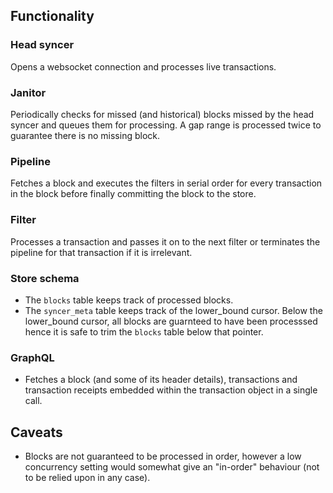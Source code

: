 ## Functionality

### Head syncer

Opens a websocket connection and processes live transactions.

### Janitor

Periodically checks for missed (and historical) blocks missed by the head syncer and queues them for processing. A gap range is processed twice to guarantee there is no missing block.

### Pipeline

Fetches a block and executes the filters in serial order for every transaction in the block before finally committing the block to the store.

### Filter

Processes a transaction and passes it on to the next filter or terminates the pipeline for that transaction if it is irrelevant.

### Store schema

- The `blocks` table keeps track of processed blocks.
- The `syncer_meta` table keeps track of the lower_bound cursor. Below the lower_bound cursor, all blocks are guarnteed to have been processsed hence it is safe to trim the `blocks` table below that pointer.

### GraphQL

- Fetches a block (and some of its header details), transactions and transaction receipts embedded within the transaction object in a single call.

## Caveats

- Blocks are not guaranteed to be processed in order, however a low concurrency setting would somewhat give an "in-order" behaviour (not to be relied upon in any case).

